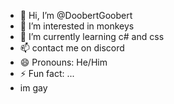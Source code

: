 - 👋 Hi, I’m @DoobertGoobert
- 👀 I’m interested in monkeys
- 🌱 I’m currently learning c# and css
- 📫 contact me  on discord
- 😄 Pronouns: He/Him
- ⚡ Fun fact: ...
- im gay

